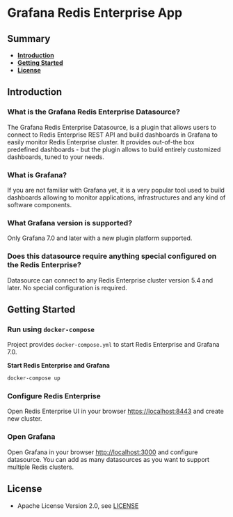 # Grafana Redis Enterprise App

## Summary

- [**Introduction**](#introduction)
- [**Getting Started**](#getting-started)
- [**License**](#license)

## Introduction

### What is the Grafana Redis Enterprise Datasource?

The Grafana Redis Enterprise Datasource, is a plugin that allows users to connect to Redis Enterprise REST API and build dashboards in Grafana to easily monitor Redis Enterprise cluster. It provides out-of-the box predefined dashboards - but the plugin allows to build entirely customized dashboards, tuned to your needs.

### What is Grafana?

If you are not familiar with Grafana yet, it is a very popular tool used to build dashboards allowing to monitor applications, infrastructures and any kind of software components.

### What Grafana version is supported?

Only Grafana 7.0 and later with a new plugin platform supported.

### Does this datasource require anything special configured on the Redis Enterprise?

Datasource can connect to any Redis Enterprise cluster version 5.4 and later. No special configuration is required.

## Getting Started

### Run using `docker-compose`

Project provides `docker-compose.yml` to start Redis Enterprise and Grafana 7.0.

**Start Redis Enterprise and Grafana**

```bash
docker-compose up
```

### Configure Redis Enterprise

Open Redis Enterprise UI in your browser [https://localhost:8443](https://localhost:8443) and create new cluster.

### Open Grafana

Open Grafana in your browser [http://localhost:3000](http://localhost:3000) and configure datasource. You can add as many datasources as you want to support multiple Redis clusters.

## License

- Apache License Version 2.0, see [LICENSE](LICENSE)
